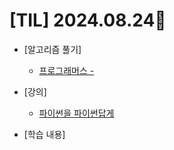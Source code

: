 # [TIL] 2024.08.24📒

 
* [알고리즘 풀기]
  * [프로그래머스 - ](https://haemggi.tistory.com/69)
    
* [강의]
  * [파이썬을 파이썬답게](https://school.programmers.co.kr/learn/courses/4008/4008-%ED%8C%8C%EC%9D%B4%EC%8D%AC%EC%9D%84-%ED%8C%8C%EC%9D%B4%EC%8D%AC%EB%8B%B5%EA%B2%8C)

* [학습 내용]
